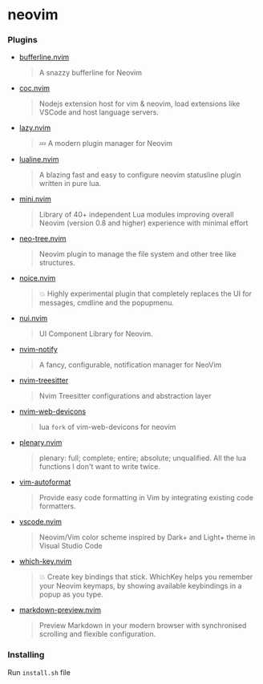 # neovim
### Plugins
- [bufferline.nvim](https://github.com/akinsho/bufferline.nvim)
    > A snazzy bufferline for Neovim
- [coc.nvim](https://github.com/neoclide/coc.nvim)
    > Nodejs extension host for vim & neovim, load extensions like VSCode and host language servers.
- [lazy.nvim](https://github.com/folke/lazy.nvim)
    > 💤 A modern plugin manager for Neovim
- [lualine.nvim](https://github.com/nvim-lualine/lualine.nvim)
    > A blazing fast and easy to configure neovim statusline plugin written in pure lua.
- [mini.nvim](https://github.com/echasnovski/mini.nvim)
    > Library of 40+ independent Lua modules improving overall Neovim (version 0.8 and higher) experience with minimal effort
- [neo-tree.nvim](https://github.com/nvim-neo-tree/neo-tree.nvim)
    > Neovim plugin to manage the file system and other tree like structures.
- [noice.nvim](https://github.com/folke/noice.nvim)
    > 💥 Highly experimental plugin that completely replaces the UI for messages, cmdline and the popupmenu.
- [nui.nvim](https://github.com/MunifTanjim/nui.nvim)
    > UI Component Library for Neovim.
- [nvim-notify](https://github.com/rcarriga/nvim-notify)
    > A fancy, configurable, notification manager for NeoVim
- [nvim-treesitter](https://github.com/nvim-treesitter/nvim-treesitter)
    > Nvim Treesitter configurations and abstraction layer
- [nvim-web-devicons](https://github.com/nvim-tree/nvim-web-devicons)
    > lua `fork` of vim-web-devicons for neovim
- [plenary.nvim](https://github.com/nvim-lua/plenary.nvim)
    > plenary: full; complete; entire; absolute; unqualified. All the lua functions I don't want to write twice.
- [vim-autoformat](https://github.com/vim-autoformat/vim-autoformat)
    > Provide easy code formatting in Vim by integrating existing code formatters.
- [vscode.nvim](https://github.com/Mofiqul/vscode.nvim)
    > Neovim/Vim color scheme inspired by Dark+ and Light+ theme in Visual Studio Code
- [which-key.nvim](https://github.com/folke/which-key.nvim)
    > 💥 Create key bindings that stick. WhichKey helps you remember your Neovim keymaps, by showing available keybindings in a popup as you type.
- [markdown-preview.nvim](https://github.com/iamcco/markdown-preview.nvim)
    > Preview Markdown in your modern browser with synchronised scrolling and flexible configuration.
### Installing
Run ```install.sh``` file

